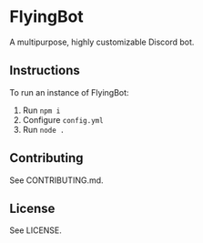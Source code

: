 # FlyingBot
A multipurpose, highly customizable Discord bot.

## Instructions
To run an instance of FlyingBot:
1. Run `npm i`
2. Configure `config.yml`
3. Run `node .`

## Contributing
See CONTRIBUTING.md.

## License
See LICENSE.
